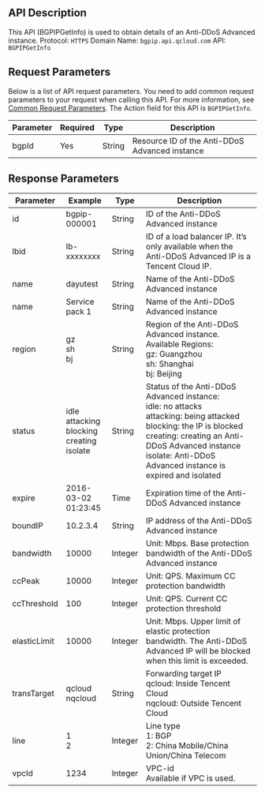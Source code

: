 ﻿

## API Description
This API (BGPIPGetInfo) is used to obtain details of an Anti-DDoS Advanced instance.
Protocol: `HTTPS`
Domain Name: `bgpip.api.qcloud.com`
API: `BGPIPGetInfo`

## Request Parameters
Below is a list of API request parameters. You need to add common request parameters to your request when calling this API. For more information, see [Common Request Parameters](https://cloud.tencent.com/document/product/1014/31224). The Action field for this API is `BGPIPGetInfo`.

| Parameter | Required | Type | Description |
|---------|---------|---------|---------|
| bgpId | Yes | String | Resource ID of the Anti-DDoS Advanced instance |

## Response Parameters

| Parameter | Example | Type | Description |
|---------|---------|---------|---------|
| id | bgpip-000001 | String | ID of the Anti-DDoS Advanced instance |
| lbid | lb-xxxxxxxx | String | ID of a load balancer IP. It’s only available when the Anti-DDoS Advanced IP is a Tencent Cloud IP. |
| name | dayutest | String | Name of the Anti-DDoS Advanced instance|
| name | Service pack 1 | String | Name of the Anti-DDoS Advanced instance|
| region | gz</br>sh</br>bj | String | Region of the Anti-DDoS Advanced instance. </br>Available Regions:</br>gz: Guangzhou</br>sh: Shanghai </br>bj: Beijing |
| status | idle</br>attacking</br>blocking</br>creating</br>isolate | String | Status of the Anti-DDoS Advanced instance:</br>idle: no attacks</br>attacking: being attacked</br>blocking: the IP is blocked</br>creating: creating an Anti-DDoS Advanced instance</br>isolate: Anti-DDoS Advanced instance is expired and isolated |
| expire | 2016-03-02</br>01:23:45 | Time | Expiration time of the Anti-DDoS Advanced instance |
| boundIP | 10.2.3.4 | String | IP address of the Anti-DDoS Advanced instance |
| bandwidth | 10000| Integer | Unit: Mbps. Base protection bandwidth of the Anti-DDoS Advanced instance|
| ccPeak | 10000| Integer |Unit: QPS. Maximum CC protection bandwidth |
| ccThreshold | 100 | Integer | Unit: QPS. Current CC protection threshold |
| elasticLimit | 10000| Integer | Unit: Mbps. Upper limit of elastic protection bandwidth. The Anti-DDoS Advanced IP will be blocked when this limit is exceeded. |
| transTarget | qcloud</br>nqcloud | String | Forwarding target IP</br>qcloud: Inside Tencent Cloud</br>nqcloud: Outside Tencent Cloud |
| line | 1</br>2 | Integer | Line type</br>1: BGP</br>2: China Mobile/China Union/China Telecom |
| vpcId | 1234 | Integer | VPC-id</br>Available if VPC is used. |

